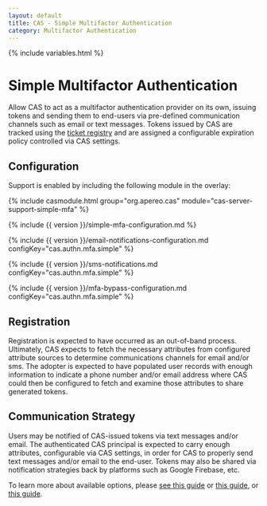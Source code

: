 ```yaml
---
layout: default
title: CAS - Simple Multifactor Authentication
category: Multifactor Authentication
---
```


{% include variables.html %}

# Simple Multifactor Authentication

Allow CAS to act as a multifactor authentication provider on its own, issuing tokens 
and sending them to end-users via pre-defined communication channels such as email 
or text messages. Tokens issued by CAS are tracked using
the [ticket registry](../ticketing/Configuring-Ticketing-Components.html)
and are assigned a configurable expiration policy controlled via CAS settings.

## Configuration

Support is enabled by including the following module in the overlay:

{% include casmodule.html group="org.apereo.cas" module="cas-server-support-simple-mfa" %}

{% include {{ version }}/simple-mfa-configuration.md %}

{% include {{ version }}/email-notifications-configuration.md configKey="cas.authn.mfa.simple" %}

{% include {{ version }}/sms-notifications.md configKey="cas.authn.mfa.simple" %}

{% include {{ version }}/mfa-bypass-configuration.md configKey="cas.authn.mfa.simple" %}

## Registration

Registration is expected to have occurred as an out-of-band process. Ultimately, 
CAS expects to fetch the necessary attributes
from configured attribute sources to determine communications channels for 
email and/or sms. The adopter is expected to have populated
user records with enough information to indicate a phone number and/or email 
address where CAS could then be configured to fetch and
examine those attributes to share generated tokens.

## Communication Strategy

Users may be notified of CAS-issued tokens via text messages and/or email. The 
authenticated CAS principal is expected to carry enough attributes, 
configurable via CAS settings, in order for CAS to properly send text messages 
and/or email to the end-user. Tokens may also be shared
via notification strategies back by platforms such as Google Firebase, etc.

To learn more about available options, please [see this guide](../notifications/SMS-Messaging-Configuration.html) 
or [this guide](../notifications/Sending-Email-Configuration.html), or [this guide](../notifications/Notifications-Configuration.html).
